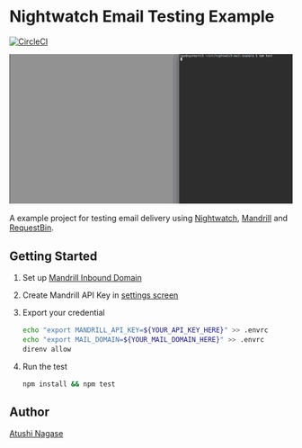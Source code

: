 Nightwatch Email Testing Example
================================

[![CircleCI](https://circleci.com/gh/ngs/nightwatch-mail-example.svg?style=svg)](https://circleci.com/gh/ngs/nightwatch-mail-example)

![](screen.gif)

A example project for testing email delivery using [Nightwatch], [Mandrill] and [RequestBin].

Getting Started
---------------

1. Set up [Mandrill Inbound Domain]
2. Create Mandrill API Key in [settings screen]
3. Export your credential

    ```sh
    echo "export MANDRILL_API_KEY=${YOUR_API_KEY_HERE}" >> .envrc
    echo "export MAIL_DOMAIN=${YOUR_MAIL_DOMAIN_HERE}" >> .envrc
    direnv allow
    ```

4. Run the test

    ```sh
    npm install && npm test
    ```

Author
------

[Atushi Nagase]

[Atushi Nagase]: http://ngs.io/
[Nightwatch]: http://nightwatchjs.org/
[Mandrill]: https://mandrillapp.com/
[RequestBin]: http://requestb.in/
[Mandrill Inbound Domain]: https://mandrill.zendesk.com/hc/en-us/articles/205583197-Inbound-Email-Processing-Overview#set-up-an-inbound-domain
[settings screen]: https://mandrillapp.com/settings/index